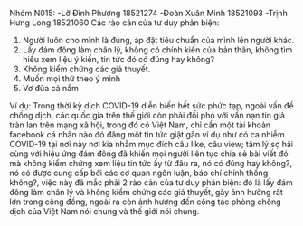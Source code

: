 Nhóm N015:
-Lỡ Đình Phương 18521274
-Đoàn Xuân Minh 18521093
-Trịnh Hưng Long 18521060
Các rào cản của tư duy phản biện:
1. Người luôn cho mình là đúng, áp đặt tiêu chuẩn của mình lên người khác.
2. Lấy đám đông làm chân lý, không có chính kiến của bản thân, không tìm hiểu xem liệu ý kiến, tin tức đó có đúng hay không?
3. Không kiểm chứng các giả thuyết.
4. Muốn mọi thứ theo ý mình
5. Vơ đũa cả nắm

Ví dụ: Trong thời kỳ dịch COVID-19 diễn biến hết sức phức tạp, ngoài vấn đề chống dịch, các quốc gia trên thế giới còn phải đối phó với vấn nạn tin giả tràn lan trên mạng xã hội, trong đó có Việt Nam, chỉ cần một tài khoản facebook cá nhân nào đó đăng một tin tức giật gân ví dụ như có ca nhiễm COVID-19 tại nơi này nơi kia nhằm mục đích câu like, câu view; tâm lý sợ hãi cùng với hiệu ứng đám đông đã khiến mọi người liên tục chia sẻ bài viết đó mà không kiểm chứng xem liệu tin tức ấy từ đâu ra, nó có đúng hay không?, nó có được cung cấp bởi các cơ quan ngôn luận, báo chí chính thống không?, việc này đã mắc phải 2 rào cản của tư duy phản biện: đó là lấy đám đông làm chân lý và không kiểm chứng các giả thuyết, gây ảnh hưởng rất lớn trong cộng đồng, ngoài ra còn ảnh hưởng đến công tác phòng chống dịch của Việt Nam nói chung và thế giới nói chung.
